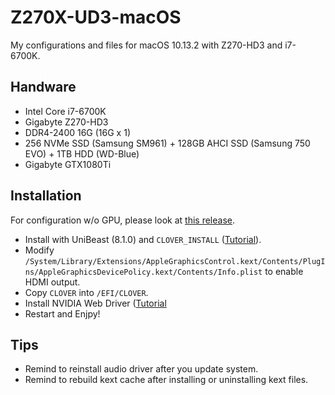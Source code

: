 # Z270X-UD3-macOS
My configurations and files for macOS 10.13.2 with Z270-HD3 and i7-6700K.

## Handware
* Intel Core i7-6700K
* Gigabyte Z270-HD3
* DDR4-2400 16G (16G x 1)
* 256 NVMe SSD (Samsung SM961) + 128GB AHCI SSD (Samsung 750 EVO) + 1TB HDD (WD-Blue)
* Gigabyte GTX1080Ti

## Installation
For configuration w/o GPU, please look at [this release](https://github.com/corenel/Z270-HD3-macOS/releases/tag/10.13.2).

* Install with UniBeast (8.1.0) and `CLOVER_INSTALL` ([Tutorial](http://hackintosher.com/guides/high-sierra-install-full-guide/)).
* Modify `/System/Library/Extensions/AppleGraphicsControl.kext/Contents/PlugIns/AppleGraphicsDevicePolicy.kext/Contents/Info.plist` to enable HDMI output.
* Copy `CLOVER` into `/EFI/CLOVER`.
* Install NVIDIA Web Driver ([Tutorial](http://hackintosher.com/guides/properly-install-nvidia-drivers-high-sierra-10-13/)
* Restart and Enjpy!

## Tips

- Remind to reinstall audio driver after you update system.
- Remind to rebuild kext cache after installing or uninstalling kext files.
